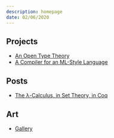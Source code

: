 ```yaml
---
description: homepage
date: 02/06/2020
---
```

## Projects
- [An Open Type Theory](https://github.com/Baidicoot/att)
- [A Compiler for an ML-Style Language](https://github.com/Baidicoot/mini)

## Posts
- [The λ-Calculus, in Set Theory, in Coq](posts/izf/index.html)

## Art
- [Gallery](gallery.html)
